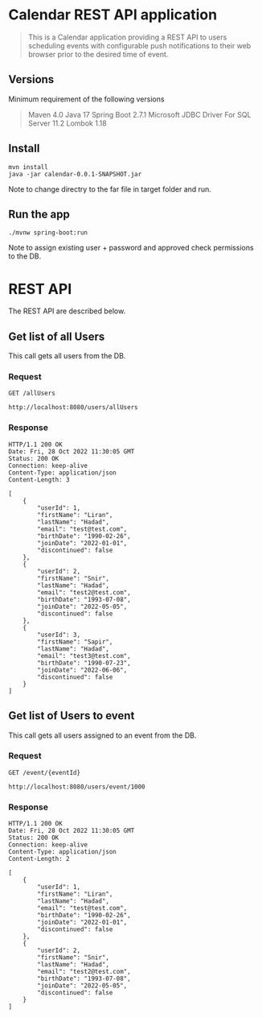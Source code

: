 # Calendar REST API application

> This is a Calendar application providing a REST API to users scheduling events with configurable push notifications to their web browser prior to the desired time of  event.

## Versions
Minimum requirement of the following versions
> Maven 4.0
> Java 17 
> Spring Boot 2.7.1 
> Microsoft JDBC Driver For SQL Server 11.2
> Lombok 1.18

## Install

    mvn install
    java -jar calendar-0.0.1-SNAPSHOT.jar
Note to change directry to the far file in target folder and run.

## Run the app

    ./mvnw spring-boot:run
Note to assign existing user + password and approved check permissions to the DB.   


# REST API

The REST API are described below.


## Get list of all Users
This call gets all users from the DB.
### Request

`GET /allUsers`

    http://localhost:8080/users/allUsers

### Response

    HTTP/1.1 200 OK
    Date: Fri, 28 Oct 2022 11:30:05 GMT
    Status: 200 OK
    Connection: keep-alive
    Content-Type: application/json
    Content-Length: 3

    [
        {
            "userId": 1,
            "firstName": "Liran",
            "lastName": "Hadad",
            "email": "test@test.com",
            "birthDate": "1990-02-26",
            "joinDate": "2022-01-01",
            "discontinued": false
        },
        {
            "userId": 2,
            "firstName": "Snir",
            "lastName": "Hadad",
            "email": "test2@test.com",
            "birthDate": "1993-07-08",
            "joinDate": "2022-05-05",
            "discontinued": false
        },
        {
            "userId": 3,
            "firstName": "Sapir",
            "lastName": "Hadad",
            "email": "test3@test.com",
            "birthDate": "1990-07-23",
            "joinDate": "2022-06-06",
            "discontinued": false
        }
    ]


## Get list of Users to event
This call gets all users assigned to an event from the DB.
### Request

`GET /event/{eventId}`

    http://localhost:8080/users/event/1000

### Response

    HTTP/1.1 200 OK
    Date: Fri, 28 Oct 2022 11:30:05 GMT
    Status: 200 OK
    Connection: keep-alive
    Content-Type: application/json
    Content-Length: 2

    [
        {
            "userId": 1,
            "firstName": "Liran",
            "lastName": "Hadad",
            "email": "test@test.com",
            "birthDate": "1990-02-26",
            "joinDate": "2022-01-01",
            "discontinued": false
        },
        {
            "userId": 2,
            "firstName": "Snir",
            "lastName": "Hadad",
            "email": "test2@test.com",
            "birthDate": "1993-07-08",
            "joinDate": "2022-05-05",
            "discontinued": false
        }
    ]


